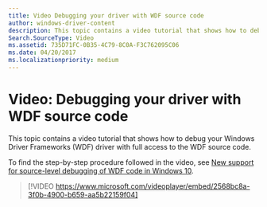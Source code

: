 ```yaml
---
title: Video Debugging your driver with WDF source code
author: windows-driver-content
description: This topic contains a video tutorial that shows how to debug your Windows Driver Frameworks (WDF) driver with full access to the WDF source code.
Search.SourceType: Video
ms.assetid: 735D71FC-0B35-4C79-8C0A-F3C762095C06
ms.date: 04/20/2017
ms.localizationpriority: medium
---
```


# Video: Debugging your driver with WDF source code


This topic contains a video tutorial that shows how to debug your Windows Driver Frameworks (WDF) driver with full access to the WDF source code.

To find the step-by-step procedure followed in the video, see [New support for source-level debugging of WDF code in Windows 10](http://go.microsoft.com/fwlink/p/?LinkId=626463).

>[!VIDEO https://www.microsoft.com/videoplayer/embed/2568bc8a-3f0b-4900-b659-aa5b22159f04]

 

 





